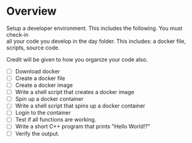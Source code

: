 # Overview
Setup a developer environment. This includes the following. You must check-in  
all your code you develop in the day folder. This includes: a docker file,  
scripts, source code.

Credit will be given to how you organize your code also.

- [ ] Download docker
- [ ] Create a docker file
- [ ] Create a docker image
- [ ] Write a shell script that creates a docker image
- [ ] Spin up a docker container
- [ ] Write a shell script that spins up a docker container
- [ ] Login to the container
- [ ] Test if all functions are working.
- [ ] Write a short C++ program that prints "Hello World!?"
- [ ] Verify the output.
